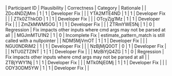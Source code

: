  | Participant ID | Plausibility | Correctness | Category | Rationale | 
 | ZDc4NDZjMm | 1 | 1 | Developer Fix |  | 
 | YTA2MTE4ND | 1 | 1 | Developer Fix |  | 
 | ZTk0ZThkOD | 1 | 1 | Developer Fix |  | 
 | OTcyZjg1Mz | 1 | 1 | Developer Fix |  | 
 | ZmZkMWM5OG | 1 | 1 | Developer Fix |  | 
 | ZTRmYWE5Nj | 1 | 0 | Regression | Fix impacts other inputs where cmd args may not be parsed at all | 
 | MGJmMTU1N2 | 1 | 0 | Incomplete Fix | estimate_pattern_match is still called with a nullpointer | 
 | NDM5MjVmOT | 1 | 1 | Developer Fix |  | 
 | NGU0NDRiM2 | 1 | 1 | Developer Fix |  | 
 | NzBjMjQ0OT | 0 | 1 | Developer Fix |  | 
 | NTU0ZTZlNT | 1 | 1 | Developer Fix |  | 
 | MzBiYjQ4ZG | 1 | 0 | Regression | Fix impacts other inputs where cmd args may not be parsed at all | 
 | ZTBjYWY1Nj | 1 | 1 | Developer Fix |  | 
 | MTk0NjE0Mj | 1 | 1 | Developer Fix |  | 
 | ODY3ODM5YW | 1 | 1 | Developer Fix |  | 
